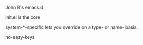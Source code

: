 John B's emacs.d

init.el is the core

system-*-specific lets you override on a type- or name- basis.

no-easy-keys
